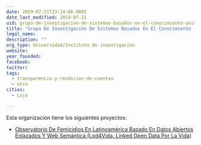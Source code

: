 ```yaml
---
date: 2019-07-21T23:14:06.000Z
date_last_modified: 2019-07-21
uid: grupo-de-investigacion-de-sistemas-basados-en-el-conocimiento-universidad-tecnica-particular-de-loja
title: "Grupo De Investigación De Sistemas Basados En El Conocimiento - Universidad Técnica Particular De Loja"
legal_name: 
description: ""
org_type: Universidad/Instituto de investigación
website: 
year_founded: 
facebook: 
twitter: 
tags:
  - transparencia-y-rendicion-de-cuentas
  - otro
cities: 
  - Loja

---
```


Esta organización tiene los siguientes proyectos:

- [Observatorio De Femicidios En Latinoamérica Basado En Datos Abiertos Enlazados Y Web Semántica (Lod4Vida, Linked Open Data Por La Vida)](/proyectos/observatorio-de-femicidios-en-latinoamerica-basado-en-datos-abiertos-enlazados-y-web-semantica-lod4vida-linked-open-data-por-la-vida)
